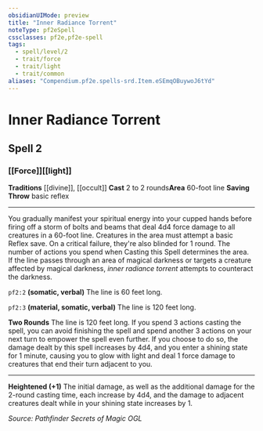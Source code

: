 ```yaml
---
obsidianUIMode: preview
title: "Inner Radiance Torrent"
noteType: pf2eSpell
cssclasses: pf2e,pf2e-spell
tags:
  - spell/level/2
  - trait/force
  - trait/light
  - trait/common
aliases: "Compendium.pf2e.spells-srd.Item.eSEmqOBuywoJ6tYd" 
---
```

# Inner Radiance Torrent   
## Spell 2
### [[Force]][[light]]
**Traditions** [[divine]], [[occult]]
**Cast** 2 to 2 rounds**Area** 60-foot line
**Saving Throw** basic reflex
* * * 
You gradually manifest your spiritual energy into your cupped hands before firing off a storm of bolts and beams that deal 4d4 force damage to all creatures in a 60-foot line. Creatures in the area must attempt a basic Reflex save. On a critical failure, they're also blinded for 1 round. The number of actions you spend when Casting this Spell determines the area. If the line passes through an area of magical darkness or targets a creature affected by magical darkness, _inner radiance torrent_ attempts to counteract the darkness.

`pf2:2` **(somatic, verbal)** The line is 60 feet long.

`pf2:3` **(material, somatic, verbal)** The line is 120 feet long.

**Two Rounds** The line is 120 feet long. If you spend 3 actions casting the spell, you can avoid finishing the spell and spend another 3 actions on your next turn to empower the spell even further. If you choose to do so, the damage dealt by this spell increases by 4d4, and you enter a shining state for 1 minute, causing you to glow with light and deal 1 force damage to creatures that end their turn adjacent to you.

* * *

**Heightened (+1)** The initial damage, as well as the additional damage for the 2-round casting time, each increase by 4d4, and the damage to adjacent creatures dealt while in your shining state increases by 1.

*Source: Pathfinder Secrets of Magic*
*OGL*